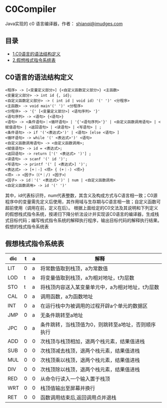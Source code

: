 # C0Compiler
Java实现的 c0 语言编译器，作者： shianqi@imudges.com

目录
---
* [1.C0语言的语法结构定义](#1)
* [2.假想栈式指令系统表](#2)

<h2 id="1">C0语言的语法结构定义</h2>

```
<程序> -> [<变量定义部分>] {<自定义函数定义部分>} <主函数>
<变量定义部分> -> int id {, id};
<自定义函数定义部分> -> ( int id | void id) '(' ')' <分程序>
<主函数> -> void main'(' ')' <分程序>
<分程序> -> '{' [<变量定义部分>] <语句序列> '}'
<语句序列> -> <语句> {<语句>}
<语句> -> <条件语句>｜<循环语句> | '{'<语句序列>'}' | <自定义函数调用语句> | <赋值语句> | <返回语句> | <读语句> | <写语句> | ;
<条件语句> -> if '('<表达式>')' | <语句> [else <语句> ]
<循环语句> -> while '(' <表达式>')' <语句>
<自定义函数调用语句> -> <自定义函数调用>;
<赋值语句> -> id = <表达式>;
<返回语句> -> return ['(' <表达式> ')'] ;
<读语句> -> scanf '(' id ')';
<写语句> -> printf '(' [ <表达式>] ')';
<表达式> -> [+｜-] <项> { (+｜-) <项>} 
<项> -> <因子>｛(*｜/) <因子>｝
<因子> -> id｜'(' <表达式>')' | num | <自定义函数调用>
<自定义函数调用> -> id '(' ')'
```

其中，id代表标识符，num代表整数，其含义及构成方式与C语言相一致；C0源程序中的变量需先定义后使用，其作用域与生存期与C语言相一致；自定义函数可超前使用（调用在前，定义在后）。
根据上面给定的C0文法及其说明和下列定义的假想栈式指令系统，按递归下降分析法设计并实现该C0语言的编译器，生成栈式目标代码；编写栈式指令系统的解释执行程序，输出目标代码的解释执行结果。 
假想的栈式指令系统表


<h2 id="2">假想栈式指令系统表</h2>

dic | t | a | 解释
----|---|---|------------ 
LIT | 0 | a	| 将常数值取到栈顶，a为常数值
LOD | t | a	| 将变量值取到栈顶，a为相对地址，t为层数
STO | t | a	| 将栈顶内容送入某变量单元中，a为相对地址，t为层数
CAL | 0 | a	| 调用函数，a为函数地址
INT | 0 | a	| 在运行栈中为被调用的过程开辟a个单元的数据区
JMP | 0 | a	| 无条件跳转至a地址
JPC | 0 | a	| 条件跳转，当栈顶值为0，则跳转至a地址，否则顺序执行
ADD | 0 | 0	| 次栈顶与栈顶相加，退两个栈元素，结果值进栈
SUB | 0 | 0	| 次栈顶减去栈顶，退两个栈元素，结果值进栈
MUL | 0 | 0	| 次栈顶乘以栈顶，退两个栈元素，结果值进栈
DIV | 0 | 0	| 次栈顶除以栈顶，退两个栈元素，结果值进栈
RED | 0 | 0	| 从命令行读入一个输入置于栈顶
WRT | 0 | 0	| 栈顶值输出至屏幕并换行
RET | 0 | 0	| 函数调用结束后,返回调用点并退栈

